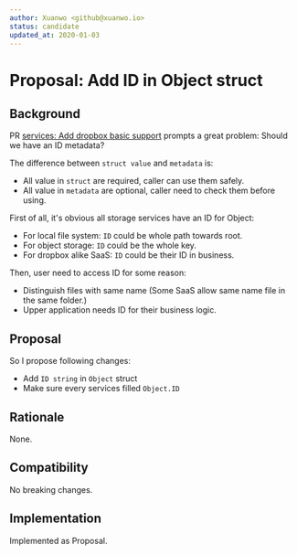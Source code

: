 ```yaml
---
author: Xuanwo <github@xuanwo.io>
status: candidate
updated_at: 2020-01-03
---
```


# Proposal: Add ID in Object struct

## Background

PR [services: Add dropbox basic support](https://github.com/Xuanwo/storage/pull/53) prompts a great problem: Should we have an ID metadata?

The difference between `struct value` and `metadata` is:

- All value in `struct` are required, caller can use them safely.
- All value in `metadata` are optional, caller need to check them before using.

First of all, it's obvious all storage services have an ID for Object:

- For local file system: `ID` could be whole path towards root.
- For object storage: `ID` could be the whole key.
- For dropbox alike SaaS: `ID` could be their ID in business.

Then, user need to access ID for some reason:

- Distinguish files with same name (Some SaaS allow same name file in the same folder.)
- Upper application needs ID for their business logic.

## Proposal

So I propose following changes:

- Add `ID string` in `Object` struct
- Make sure every services filled `Object.ID`

## Rationale

None.

## Compatibility

No breaking changes.

## Implementation

Implemented as Proposal.